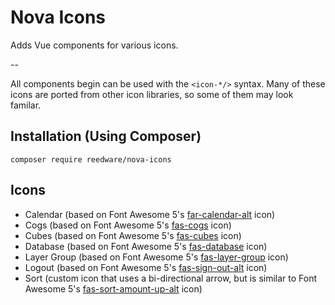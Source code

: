 # Nova Icons
Adds Vue components for various icons.

--

All components begin can be used with the `<icon-*/>` syntax. Many of these icons are ported from other icon libraries, so some of them may look familar.


## Installation (Using Composer)

```
composer require reedware/nova-icons
```


## Icons

* Calendar (based on Font Awesome 5's [far-calendar-alt](https://fontawesome.com/icons/calendar-alt?style=regular) icon)
* Cogs (based on Font Awesome 5's [fas-cogs](https://fontawesome.com/icons/cogs?style=solid) icon)
* Cubes (based on Font Awesome 5's [fas-cubes](https://fontawesome.com/icons/cubes?style=solid) icon)
* Database (based on Font Awesome 5's [fas-database](https://fontawesome.com/icons/database?style=solid) icon)
* Layer Group (based on Font Awesome 5's [fas-layer-group](https://fontawesome.com/icons/layer-group?style=solid) icon)
* Logout (based on Font Awesome 5's [fas-sign-out-alt](https://fontawesome.com/icons/sign-out-alt?style=solid) icon)
* Sort (custom icon that uses a bi-directional arrow, but is similar to Font Awesome 5's [fas-sort-amount-up-alt](https://fontawesome.com/icons/sort-amount-up-alt?style=solid) icon)
